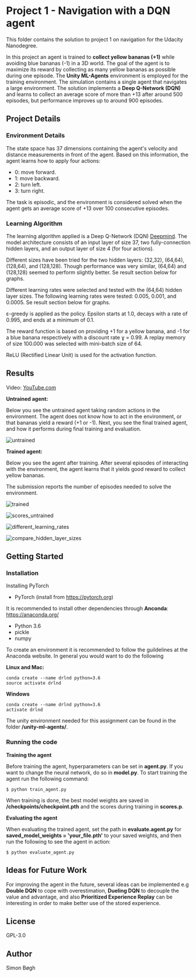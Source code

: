 # Project 1 - Navigation with a DQN agent
This folder contains the solution to project 1 on navigation for the Udacity Nanodegree.

In this project an agent is trained to **collect yellow bananas (+1)** while avoiding blue bananas (-1) in a 3D world. The goal of the agent is to maximize its reward by collecting as many yellow bananas as possible during one episode. The **Unity ML-Agents** environment is employed for the training environment. The simulation contains a single agent that navigates a large environment. The solution implements a **Deep Q-Network (DQN)** and learns to collect an average score of more than +13 after around 500 episodes, but performance improves up to around 900 episodes.

## Project Details

### Environment Details
The state space has 37 dimensions containing the agent's velocity and distance measurements in front of the agent. Based on this information, the agent learns how to apply four actions:
* 0: move forward.
* 1: move backward.
* 2: turn left.
* 3: turn right.

The task is episodic, and the environment is considered solved when the agent gets an average score of +13 over 100 consecutive episodes.

### Learning Algorithm
The learning algorithm applied is a Deep Q-Network (DQN) [Deepmind](http://www.davidqiu.com:8888/research/nature14236.pdf). The model architecture consists of an input layer of size 37, two fully-connection hidden layers, and an output layer of size 4 (for four actions). 

Different sizes have been tried for the two hidden layers: (32,32), (64,64), (128,64), and (128,128). Though performance was very similar, (64,64) and (128,128) seemed to perform slightly better. Se result section below for graphs.

Different learning rates were selected and tested with the (64,64) hidden layer sizes. The following learning rates were tested: 0.005, 0.001, and 0.0005. Se result section below for graphs.

ε-greedy is applied as the policy. Epsilon starts at 1.0, decays with a rate of 0.995, and ends at a minimum of 0.1. 

The reward function is based on providing +1 for a yellow banana, and -1 for a blue banana respectively with a discount rate ɣ = 0.99. A replay memory of size 100.000 was selected with mini-batch size of 64.

ReLU (Rectified Linear Unit) is used for the activation function.

## Results
Video: [YouTube.com](https://youtu.be/laOg6DYBc6c)

**Untrained agent:**

Below you see the untrained agent taking random actions in the environment. The agent does not know how to act in the environment, or that bananas yield a reward (+1 or -1). Next, you see the final trained agent, and how it performs during final training and evaluation.

![untrained](images/untrained_agent.gif)

**Trained agent:**

Below you see the agent after training. After several episodes of interacting with the environment, the agent learns that it yields good reward to collect yellow bananas.

The submission reports the number of episodes needed to solve the environment.

![trained](images/trained_agent.gif)

![scores_untrained](images/scores_during_training.jpg)

![different_learning_rates](images/64x64_different_learning_rates.png)

![compare_hidden_layer_sizes](images/compare_hidden_layer_sizes.png)


## Getting Started
### Installation

Installing PyTorch
* PyTorch (install from https://pytorch.org)

It is recommended to install other dependencies through **Anconda**: https://anaconda.org/
* Python 3.6
* pickle
* numpy

To create an environment it is recommended to follow the guildelines at the Anaconda website. In general you would want to do the following

**Linux and Mac:**

    conda create --name drlnd python=3.6
    source activate drlnd

**Windows**

    conda create --name drlnd python=3.6 
    activate drlnd

The unity environment needed for this assignment can be found in the folder **/unity-ml-agents/**.

### Running the code

**Training the agent**

Before training the agent, hyperparameters can be set in **agent.py**. If you want to change the neural network, do so in **model.py**. To start training the agent run the following command:

    $ python train_agent.py

When training is done, the best model weights are saved in **/checkpoints/checkpoint.pth** and the scores during training in **scores.p**.

**Evaluating the agent**

When evaluating the trained agent, set the path in **evaluate.agent.py** for **saved_model_weights = 'your_file.pth'** to your saved weights, and then run the following to see the agent in action:

    $ python evaluate_agent.py

## Ideas for Future Work
For improving the agent in the future, several ideas can be implemented e.g **Double DQN** to cope with overestimation, **Dueling DQN** to decouple the value and advantage, and also **Prioritized Experience Replay** can be interesting in order to make better use of the stored experience.

## License
GPL-3.0

## Author
Simon Bøgh
